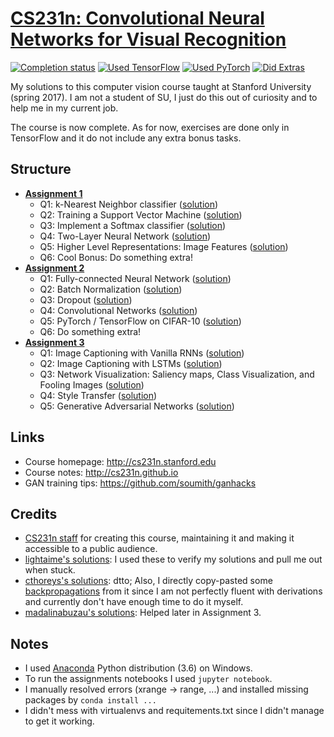 # [CS231n: Convolutional Neural Networks for Visual Recognition](http://cs231n.stanford.edu)

[![Completion status](https://img.shields.io/badge/status-complete-brightgreen.svg)]()
[![Used TensorFlow](https://img.shields.io/badge/TensorFlow-yes-brightgreen.svg)]()
[![Used PyTorch](https://img.shields.io/badge/PyTorch-no-red.svg)]()
[![Did Extras](https://img.shields.io/badge/extras-no-red.svg)]()

My solutions to this computer vision course taught at Stanford University (spring 2017).
I am not a student of SU, I just do this out of curiosity and to help me in my current job.

The course is now complete.
As for now, exercises are done only in TensorFlow and it do not include any extra bonus tasks.

## Structure

* [**Assignment 1**](http://cs231n.github.io/assignments2017/assignment1)
    - Q1: k-Nearest Neighbor classifier ([solution](https://gitlab.com/me-learnz/CS231n/blob/master/assignment1/knn.ipynb))
    - Q2: Training a Support Vector Machine ([solution](https://gitlab.com/me-learnz/CS231n/blob/master/assignment1/svm.ipynb))
    - Q3: Implement a Softmax classifier ([solution](https://gitlab.com/me-learnz/CS231n/blob/master/assignment1/softmax.ipynb))
    - Q4: Two-Layer Neural Network ([solution](https://gitlab.com/me-learnz/CS231n/blob/master/assignment1/two_layer_net.ipynb))
    - Q5: Higher Level Representations: Image Features ([solution](https://gitlab.com/me-learnz/CS231n/blob/master/assignment1/features.ipynb))
    - Q6: Cool Bonus: Do something extra!
* [**Assignment 2**](http://cs231n.github.io/assignments2017/assignment2)
    - Q1: Fully-connected Neural Network ([solution](https://gitlab.com/me-learnz/CS231n/blob/master/assignment2/FullyConnectedNets.ipynb))
    - Q2: Batch Normalization ([solution](https://gitlab.com/me-learnz/CS231n/blob/master/assignment2/BatchNormalization.ipynb))
    - Q3: Dropout ([solution](https://gitlab.com/me-learnz/CS231n/blob/master/assignment2/Dropout.ipynb))
    - Q4: Convolutional Networks ([solution](https://gitlab.com/me-learnz/CS231n/blob/master/assignment2/ConvolutionalNetworks.ipynb))
    - Q5: PyTorch / TensorFlow on CIFAR-10 ([solution](https://gitlab.com/me-learnz/CS231n/blob/master/assignment2/TensorFlow.ipynb))
    - Q6: Do something extra!
* [**Assignment 3**](http://cs231n.github.io/assignments2017/assignment3)
    - Q1: Image Captioning with Vanilla RNNs ([solution](https://gitlab.com/me-learnz/CS231n/blob/master/assignment3/RNN_Captioning.ipynb))
    - Q2: Image Captioning with LSTMs ([solution](https://gitlab.com/me-learnz/CS231n/blob/master/assignment3/LSTM_Captioning.ipynb))
    - Q3: Network Visualization: Saliency maps, Class Visualization, and Fooling Images ([solution](https://gitlab.com/me-learnz/CS231n/blob/master/assignment3/NetworkVisualization-TensorFlow.ipynb))
    - Q4: Style Transfer ([solution](https://gitlab.com/me-learnz/CS231n/blob/master/assignment3/StyleTransfer-TensorFlow.ipynb))
    - Q5: Generative Adversarial Networks ([solution](https://gitlab.com/me-learnz/CS231n/blob/master/assignment3/GANs-TensorFlow.ipynb))
    
## Links

* Course homepage: http://cs231n.stanford.edu
* Course notes: http://cs231n.github.io
* GAN training tips: https://github.com/soumith/ganhacks

## Credits

* [CS231n staff](http://cs231n.stanford.edu) for creating this course, maintaining it and making it accessible to a public audience.
* [lightaime's solutions](https://github.com/lightaime/cs231n): I used these to verify my solutions and pull me out when stuck.
* [cthoreys's solutions](https://github.com/cthorey/CS231): dtto; Also, I directly copy-pasted some [backpropagations](https://gitlab.com/me-learnz/CS231n/blob/master/assignment2/cs231n/layers.py#L288) from it since I am not perfectly fluent with derivations and currently don't have enough time to do it myself.
* [madalinabuzau's solutions](https://github.com/madalinabuzau/CS231n-Convolutional-Neural-Networks-for-Visual-Recognition): Helped later in Assignment 3.

## Notes

* I used [Anaconda](https://www.anaconda.com/distribution/) Python distribution (3.6) on Windows.
* To run the assignments notebooks I used `jupyter notebook`.
* I manually resolved errors (xrange -> range, ...) and installed missing packages by `conda install ...`
* I didn't mess with virtualenvs and requitements.txt since I didn't manage to get it working.